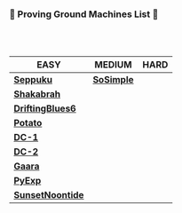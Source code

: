 ### 🌟 Proving Ground Machines List 🌟

<br/>
<br/>

EASY | MEDIUM | HARD
--- | --- | ---
[**Seppuku**](https://github.com/bhaveshharmalkar/CTF-Writeups/blob/main/Proving%20Ground/Easy/Seppuku.pdf) | [**SoSimple**](https://github.com/bhaveshharmalkar/CTF-Writeups/blob/main/Proving%20Ground/Medium/SoSimple.pdf) |
[**Shakabrah**](https://github.com/bhaveshharmalkar/CTF-Writeups/blob/main/Proving%20Ground/Easy/Shakabrah.pdf) | |
[**DriftingBlues6**](https://github.com/bhaveshharmalkar/CTF-Writeups/blob/main/Proving%20Ground/Easy/Driftingblues6.pdf) | |
[**Potato**](https://github.com/bhaveshharmalkar/CTF-Writeups/blob/main/Proving%20Ground/Easy/Potato.pdf) | |
[**DC-1**](https://github.com/bhaveshharmalkar/CTF-Writeups/blob/main/Proving%20Ground/Easy/DC-1.pdf) | |
[**DC-2**](https://github.com/bhaveshharmalkar/CTF-Writeups/blob/main/Proving%20Ground/Easy/DC-2.pdf) | |
[**Gaara**](https://github.com/bhaveshharmalkar/CTF-Writeups/blob/main/Proving%20Ground/Easy/Gaara.pdf) | |
[**PyExp**](https://github.com/bhaveshharmalkar/CTF-Writeups/blob/main/Proving%20Ground/Easy/Pyexp.pdf) | |
[**SunsetNoontide**](https://github.com/bhaveshharmalkar/CTF-Writeups/blob/main/Proving%20Ground/Easy/SunsetNoontide.pdf) | |
